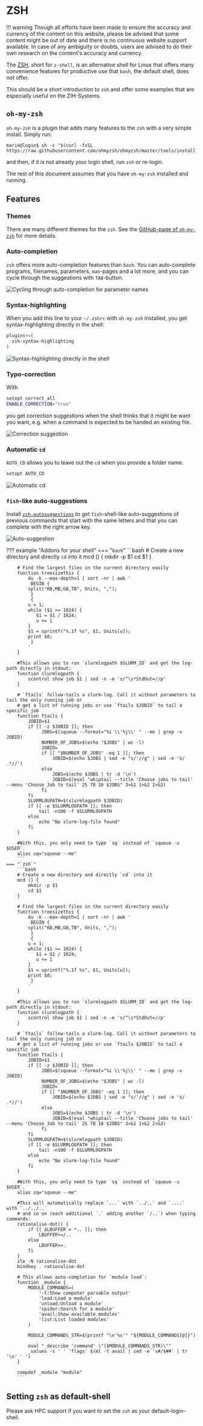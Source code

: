 # ZSH

!!! warning
    Though all efforts have been made to ensure the accuracy and
    currency of the content on this website, please be advised that
    some content might be out of date and there is no continuous
    website support available. In case of any ambiguity or doubts,
    users are advised to do their own research on the content's
    accuracy and currency.

The [ZSH](https://www.zsh.org), short for `z-shell`, is an alternative shell for Linux that offers
many convenience features for productive use that `bash`, the default shell, does not offer.

This should be a short introduction to `zsh` and offer some examples that are especially useful
on the ZIH-Systems.

## `oh-my-zsh`

`oh-my-zsh` is a plugin that adds many features to the `zsh` with a very simple install. Simply run:

```
marie@login$ sh -c "$(curl -fsSL https://raw.githubusercontent.com/ohmyzsh/ohmyzsh/master/tools/install.sh)"
```

and then, if it is not already your login shell, run `zsh` or re-login.

The rest of this document assumes that you have `oh-my-zsh` installed and running.

## Features

### Themes

There are many different themes for the `zsh`. See the
[GitHub-page of `oh-my-zsh`](https://github.com/ohmyzsh/ohmyzsh) for more details.

### Auto-completion

`zsh` offers more auto-completion features than `bash`. You can auto-complete programs, filenames, parameters,
`man`-pages and a lot more, and you can cycle through the suggestions with `TAB`-button.

![Cycling through auto-completion for parameter names](misc/zsh_autocomplete_parameters.png)

### Syntax-highlighting

When you add this line to your `~/.zshrc` with `oh-my-zsh` installed, you get syntax-highlighting directly
in the shell:

```bash
plugins+=(
  zsh-syntax-highlighting
)
```

![Syntax-highlighting directly in the shell](misc/zsh_syntax_highlighting.png)

### Typo-correction

With

```bash
setopt correct_all
ENABLE_CORRECTION="true"
```

you get correction suggestions when the shell thinks that it might be want you want, e.g. when a command
is expected to be handed an existing file.

![Correction suggestion](misc/zsh_typo.png)

### Automatic `cd`

`AUTO_CD` allows you to leave out the `cd` when you provide a folder name.

```bash
setopt AUTO_CD
```

![Automatic cd](misc/zsh_autocd.png)

### `fish`-like auto-suggestions

Install [`zsh-autosuggestions`](https://github.com/zsh-users/zsh-autosuggestions) to get `fish`-shell-like
auto-suggestions  of previous commands that start with the same letters and that you can complete with
the right arrow key.

![Auto-suggestion](misc/zsh_autosuggestion.png)

??? example "Addons for your shell"
    === "`bash`"
        ```bash
        # Create a new directory and directly `cd` into it
        mcd () {
            mkdir -p $1
            cd $1
        }

        # Find the largest files in the current directory easily
        function treesizethis {
            du -k --max-depth=1 | sort -nr | awk '
             BEGIN {
            split("KB,MB,GB,TB", Units, ",");
             }
             {
            u = 1;
            while ($1 >= 1024) {
               $1 = $1 / 1024;
               u += 1
            }
            $1 = sprintf("%.1f %s", $1, Units[u]);
            print $0;
             }
            '
        }

        #This allows you to run `slurmlogpath $SLURM_ID` and get the log-path directly in stdout:
        function slurmlogpath {
            scontrol show job $1 | sed -n -e 's/^\s*StdOut=//p'
        }

        # `ftails` follow-tails a slurm-log. Call it without parameters to tail the only running job or
        # get a list of running jobs or use `ftails $JOBID` to tail a specific job
        function ftails {
            JOBID=$1
            if [[ -z $JOBID ]]; then
                 JOBS=$(squeue --format="%i \\'%j\\' " --me | grep -v JOBID)
                 NUMBER_OF_JOBS=$(echo "$JOBS" | wc -l)
                 JOBID=
                 if [[ "$NUMBER_OF_JOBS" -eq 1 ]]; then
                     JOBID=$(echo $JOBS | sed -e "s/'//g" | sed -e 's/ .*//')
                 else
                     JOBS=$(echo $JOBS | tr -d '\n')
                     JOBID=$(eval "whiptail --title 'Choose jobs to tail' --menu 'Choose Job to tail' 25 78 16 $JOBS" 3>&1 1>&2 2>&3)
                 fi
            fi
            SLURMLOGPATH=$(slurmlogpath $JOBID)
            if [[ -e $SLURMLOGPATH ]]; then
                tail -n100 -f $SLURMLOGPATH
            else
                echo "No slurm-log-file found"
            fi
        }

        #With this, you only need to type `sq` instead of `squeue -u $USER`.
        alias sq="squeue --me"
        ```
    === "`zsh`"
        ```bash
        # Create a new directory and directly `cd` into it
        mcd () {
            mkdir -p $1
            cd $1
        }

        # Find the largest files in the current directory easily
        function treesizethis {
            du -k --max-depth=1 | sort -nr | awk '
             BEGIN {
            split("KB,MB,GB,TB", Units, ",");
             }
             {
            u = 1;
            while ($1 >= 1024) {
               $1 = $1 / 1024;
               u += 1
            }
            $1 = sprintf("%.1f %s", $1, Units[u]);
            print $0;
             }
            '
        }

        #This allows you to run `slurmlogpath $SLURM_ID` and get the log-path directly in stdout:
        function slurmlogpath {
            scontrol show job $1 | sed -n -e 's/^\s*StdOut=//p'
        }

        # `ftails` follow-tails a slurm-log. Call it without parameters to tail the only running job or
        # get a list of running jobs or use `ftails $JOBID` to tail a specific job
        function ftails {
            JOBID=$1
            if [[ -z $JOBID ]]; then
                 JOBS=$(squeue --format="%i \\'%j\\' " --me | grep -v JOBID)
                 NUMBER_OF_JOBS=$(echo "$JOBS" | wc -l)
                 JOBID=
                 if [[ "$NUMBER_OF_JOBS" -eq 1 ]]; then
                     JOBID=$(echo $JOBS | sed -e "s/'//g" | sed -e 's/ .*//')
                 else
                     JOBS=$(echo $JOBS | tr -d '\n')
                     JOBID=$(eval "whiptail --title 'Choose jobs to tail' --menu 'Choose Job to tail' 25 78 16 $JOBS" 3>&1 1>&2 2>&3)
                 fi
            fi
            SLURMLOGPATH=$(slurmlogpath $JOBID)
            if [[ -e $SLURMLOGPATH ]]; then
                tail -n100 -f $SLURMLOGPATH
            else
                echo "No slurm-log-file found"
            fi
        }

        #With this, you only need to type `sq` instead of `squeue -u $USER`.
        alias sq="squeue --me"

        #This will automatically replace `...` with `../..` and `....` with `../../..`
        # and so on (each additional `.` adding another `/..`) when typing commands:
        rationalise-dot() {
            if [[ $LBUFFER = *.. ]]; then
                LBUFFER+=/..
            else
                LBUFFER+=.
            fi
        }
        zle -N rationalise-dot
        bindkey . rationalise-dot

        # This allows auto-completion for `module load`:
        function _module {
            MODULE_COMMANDS=(
                '-t:Show computer parsable output'
                'load:Load a module'
                'unload:Unload a module'
                'spider:Search for a module'
                'avail:Show available modules'
                'list:List loaded modules'
            )

            MODULE_COMMANDS_STR=$(printf "\n'%s'" "${MODULE_COMMANDS[@]}")

            eval "_describe 'command' \"($MODULE_COMMANDS_STR)\""
            _values -s ' ' 'flags' $(ml -t avail | sed -e 's#/$##' | tr '\n' ' ')
        }

        compdef _module "module"
        ```

## Setting `zsh` as default-shell

Please ask HPC support if you want to set the `zsh` as your default-login-shell.
